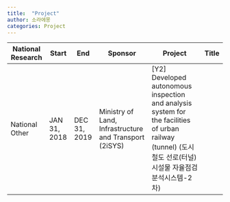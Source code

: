 ```yaml
---
title:  "Project"
author: 소라에몽
categories: Project
---
```


|National Research|Start|End|Sponsor|Project|Title|
|---|---|---|---|---|---|
|National Other|JAN 31, 2018|DEC 31, 2019|Ministry of Land, Infrastructure and Transport (2iSYS)|[Y2] Developed autonomous inspection and analysis system for the facilities of urban railway (tunnel) (도시철도 선로(터널) 시설물 자율점검 분석시스템-2차)|
